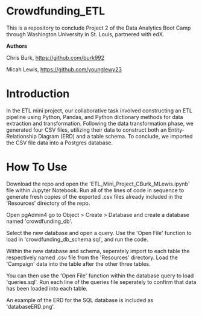 # Crowdfunding_ETL

This is a repository to conclude Project 2 of the Data Analytics Boot Camp through Washington University in St. Louis, partnered with edX. 

**Authors**

Chris Burk, https://github.com/burk992

Micah Lewis, https://github.com/younglewy23


# Introduction

In the ETL mini project, our collaborative task involved constructing an ETL pipeline using Python, Pandas, and Python dictionary methods for data extraction and transformation. Following the data transformation phase, we generated four CSV files, utilizing their data to construct both an Entity-Relationship Diagram (ERD) and a table schema. To conclude, we imported the CSV file data into a Postgres database.

# How To Use

Download the repo and open the 'ETL_Mini_Project_CBurk_MLewis.ipynb' file within Jupyter Notebook. Run all of the lines of code in sequence to generate fresh copies of the exported .csv files already included in the 'Resources' directory of the repo. 

Open pgAdmin4 go to Object > Create > Database and create a database named 'crowdfunding_db'.

Select the new database and open a query. Use the 'Open File' function to load in 'crowdfunding_db_schema.sql', and run the code.

Within the new database and schema, seperately import to each table the respectively named .csv file from the 'Resources' directory. Load the 'Campaign' data into the table after the other three tables. 

You can then use the 'Open File' function within the database query to load 'queries.sql'. Run each line of the queries file seperately to confirm that data has been loaded into each table.

An example of the ERD for the SQL database is included as 'databaseERD.png'. 


